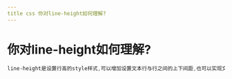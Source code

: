 ```yaml
---
title css 你对line-height如何理解?
---
```


# 你对line-height如何理解?

```css
line-height是设置行高的style样式,可以增加设置文本行与行之间的上下间距,也可以实现文本在div中的垂直居中
```